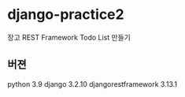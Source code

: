 # django-practice2
장고 REST Framework Todo List 만들기
## 버젼
python 3.9
django 3.2.10
djangorestframework 3.13.1

